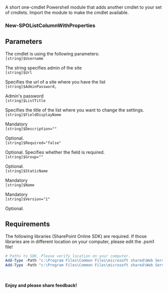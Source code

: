 A short one-cmdlet Powershell module that adds another cmdlet to your set of cmdlets. Import the module to make the cmdlet available.

### New-SPOListColumnWithProperties
 

## Parameters

The cmdlet is using the following parameters:
</br>```[string]$Username```

The string specifies admin of the site
</br>```[string]$Url```

Specifies the url of a site where you have the list
</br>```[string]$AdminPassword,```  

Admin's password
</br>```[string]$ListTitle```

Specifies the title of the list where you want to change the settings.
</br>```[string]$FieldDisplayName```

Mandatory
</br>```[string]$Description=""```

Optional.
</br>```[string]$Required="false"```

Optional. Specifies whether the field is required.
</br>```[string]$Group=""```

Optional.
</br>```[string]$StaticName```

Mandatory
</br>```[string]$Name```

Mandatory
</br>```[string]$Version="1"```

Optional.

 


## Requirements

The following libraries (SharePoint Online SDK) are required. If those libraries are in different location on your computer, please edit the .psm1 file!

```PowerShell
# Paths to SDK. Please verify location on your computer.    
Add-Type -Path "c:\Program Files\Common Files\microsoft shared\Web Server Extensions\15\ISAPI\Microsoft.SharePoint.Client.dll"     
Add-Type -Path "c:\Program Files\Common Files\microsoft shared\Web Server Extensions\15\ISAPI\Microsoft.SharePoint.Client.Runtime.dll"  
```

<br/><br/>
<b>Enjoy and please share feedback!</b>
 

